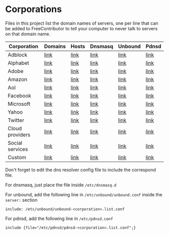 
# Corporations

Files in this project list the domain names of servers, one per line that can be added to FreeContributor 
to tell your computer to never talk to servers on that domain name.


| Corporation            | Domains  |  Hosts    | Dnsmasq   | Unbound | Pdnsd   |
| -------                | -------  | -------   | -------   | ------- | ------- |
| Adblock                | [link](https://raw.githubusercontent.com/tbds/FreeContributor/master/data/corporations/adblock.list)   | [link](https://raw.githubusercontent.com/tbds/FreeContributor/master/data/formats/hosts.d/hosts-adblock.list)   | [link](https://raw.githubusercontent.com/tbds/FreeContributor/master/data/formats/dnsmasq.d/dnsmasq-adblock.list.conf)   | [link](https://raw.githubusercontent.com/tbds/FreeContributor/master/data/formats/unbound.d/unbound-adblock.list.conf)   | [link](https://raw.githubusercontent.com/tbds/FreeContributor/master/data/formats/pdnsd.d/pdnsd-adblock.list.conf)  |
| Alphabet               | [link](https://raw.githubusercontent.com/tbds/FreeContributor/master/data/corporations/google.list)    | [link](https://raw.githubusercontent.com/tbds/FreeContributor/master/data/formats/hosts.d/hosts-google.list)    | [link](https://raw.githubusercontent.com/tbds/FreeContributor/master/data/formats/dnsmasq.d/dnsmasq-google.list.conf)    | [link](https://raw.githubusercontent.com/tbds/FreeContributor/master/data/formats/unbound.d/unbound-google.list.conf)    | [link](https://raw.githubusercontent.com/tbds/FreeContributor/master/data/formats/pdnsd.d/pdnsd-google.list.conf)   |
| Adobe                  | [link](https://raw.githubusercontent.com/tbds/FreeContributor/master/data/corporations/adobe.list)     | [link](https://raw.githubusercontent.com/tbds/FreeContributor/master/data/formats/hosts.d/hosts-adobe.list)     | [link](https://raw.githubusercontent.com/tbds/FreeContributor/master/data/formats/dnsmasq.d/dnsmasq-adobe.list.conf)     | [link](https://raw.githubusercontent.com/tbds/FreeContributor/master/data/formats/unbound.d/unbound-adobe.list.conf)     | [link](https://raw.githubusercontent.com/tbds/FreeContributor/master/data/formats/pdnsd.d/pdnsd-adobe.list.conf)    |
| Amazon                 | [link](https://raw.githubusercontent.com/tbds/FreeContributor/master/data/corporations/amazon.list)    | [link](https://raw.githubusercontent.com/tbds/FreeContributor/master/data/formats/hosts.d/hosts-amazon.list)    | [link](https://raw.githubusercontent.com/tbds/FreeContributor/master/data/formats/dnsmasq.d/dnsmasq-amazon.list.conf)    | [link](https://raw.githubusercontent.com/tbds/FreeContributor/master/data/formats/unbound.d/unbound-amazon.list.conf)    | [link](https://raw.githubusercontent.com/tbds/FreeContributor/master/data/formats/pdnsd.d/pdnsd-amazon.list.conf)   |
| Aol                    | [link](https://raw.githubusercontent.com/tbds/FreeContributor/master/data/corporations/aol.list)       | [link](https://raw.githubusercontent.com/tbds/FreeContributor/master/data/formats/hosts.d/hosts-aol.list)       | [link](https://raw.githubusercontent.com/tbds/FreeContributor/master/data/formats/dnsmasq.d/dnsmasq-aol.list.conf)       | [link](https://raw.githubusercontent.com/tbds/FreeContributor/master/data/formats/unbound.d/unbound-aol.list.conf)       | [link](https://raw.githubusercontent.com/tbds/FreeContributor/master/data/formats/pdnsd.d/pdnsd-aol.list.conf)      |
| Facebook               | [link](https://raw.githubusercontent.com/tbds/FreeContributor/master/data/corporations/facebook.list)  | [link](https://raw.githubusercontent.com/tbds/FreeContributor/master/data/formats/hosts.d/hosts-facebook.list)  | [link](https://raw.githubusercontent.com/tbds/FreeContributor/master/data/formats/dnsmasq.d/dnsmasq-facebook.list.conf)  | [link](https://raw.githubusercontent.com/tbds/FreeContributor/master/data/formats/unbound.d/unbound-facebook.list.conf)  | [link](https://raw.githubusercontent.com/tbds/FreeContributor/master/data/formats/pdnsd.d/pdnsd-facebook.list.conf) |
| Microsoft              | [link](https://raw.githubusercontent.com/tbds/FreeContributor/master/data/corporations/microsoft.list) | [link](https://raw.githubusercontent.com/tbds/FreeContributor/master/data/formats/hosts.d/hosts-microsoft.list) | [link](https://raw.githubusercontent.com/tbds/FreeContributor/master/data/formats/dnsmasq.d/dnsmasq-microsoft.list.conf) | [link](https://raw.githubusercontent.com/tbds/FreeContributor/master/data/formats/unbound.d/unbound-microsoft.list.conf) | [link](https://raw.githubusercontent.com/tbds/FreeContributor/master/data/formats/pdnsd.d/pdnsd-microsoft.list.conf)|
| Yahoo                  | [link](https://raw.githubusercontent.com/tbds/FreeContributor/master/data/corporations/yahoo.list)     | [link](https://raw.githubusercontent.com/tbds/FreeContributor/master/data/formats/hosts.d/hosts-yahoo.list)     | [link](https://raw.githubusercontent.com/tbds/FreeContributor/master/data/formats/dnsmasq.d/dnsmasq-yahoo.list.conf)     | [link](https://raw.githubusercontent.com/tbds/FreeContributor/master/data/formats/unbound.d/unbound-yahoo.list.conf)     | [link](https://raw.githubusercontent.com/tbds/FreeContributor/master/data/formats/pdnsd.d/pdnsd-yahoo.list.conf)    |
| Twitter                | [link](https://raw.githubusercontent.com/tbds/FreeContributor/master/data/corporations/twitter.list)   | [link](https://raw.githubusercontent.com/tbds/FreeContributor/master/data/formats/hosts.d/hosts-twitter.list)   | [link](https://raw.githubusercontent.com/tbds/FreeContributor/master/data/formats/dnsmasq.d/dnsmasq-twitter.list.conf)   | [link](https://raw.githubusercontent.com/tbds/FreeContributor/master/data/formats/unbound.d/unbound-twitter.list.conf)   | [link](https://raw.githubusercontent.com/tbds/FreeContributor/master/data/formats/pdnsd.d/pdnsd-twitter.list.conf)  |
| Cloud providers        | [link](https://raw.githubusercontent.com/tbds/FreeContributor/master/data/corporations/cloud.list)     | [link](https://raw.githubusercontent.com/tbds/FreeContributor/master/data/formats/hosts.d/hosts-cloud.list)     | [link](https://raw.githubusercontent.com/tbds/FreeContributor/master/data/formats/dnsmasq.d/dnsmasq-cloud.list.conf)     | [link](https://raw.githubusercontent.com/tbds/FreeContributor/master/data/formats/unbound.d/unbound-cloud.list.conf)     | [link](https://raw.githubusercontent.com/tbds/FreeContributor/master/data/formats/pdnsd.d/pdnsd-cloud.list.conf)    |
| Social services        | [link](https://raw.githubusercontent.com/tbds/FreeContributor/master/data/corporations/social.list)    | [link](https://raw.githubusercontent.com/tbds/FreeContributor/master/data/formats/hosts.d/hosts-social.list)    | [link](https://raw.githubusercontent.com/tbds/FreeContributor/master/data/formats/dnsmasq.d/dnsmasq-social.list.conf)    | [link](https://raw.githubusercontent.com/tbds/FreeContributor/master/data/formats/unbound.d/unbound-social.list.conf)    | [link](https://raw.githubusercontent.com/tbds/FreeContributor/master/data/formats/pdnsd.d/pdnsd-social.list.conf)   |
| Custom                 | [link](https://raw.githubusercontent.com/tbds/FreeContributor/master/data/corporations/custom.list)    | [link](https://raw.githubusercontent.com/tbds/FreeContributor/master/data/formats/hosts.d/hosts-custom.list)    | [link](https://raw.githubusercontent.com/tbds/FreeContributor/master/data/formats/dnsmasq.d/dnsmasq-custom.list.conf)    | [link](https://raw.githubusercontent.com/tbds/FreeContributor/master/data/formats/unbound.d/unbound-custom.list.conf)    | [link](https://raw.githubusercontent.com/tbds/FreeContributor/master/data/formats/pdnsd.d/pdnsd-custom.list.conf)   |


Don't forget to edit the dns resolver config file to include the correspond file.

For dnsmasq, just place the file inside `/etc/dnsmasq.d`

For unbound, add the following line in `/etc/unbound/unbound.conf` inside the `server:` section


    include: /etc/unbound/unbound-<corporation>.list.conf


For pdnsd, add the following line in `/etc/pdnsd.conf`


    include {file="/etc/pdnsd/pdnsd-<corporation>.list.conf";}
